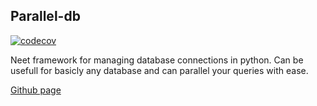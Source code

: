 ## Parallel-db

[![codecov](https://codecov.io/gh/Zkh-dot/parallel-db/graph/badge.svg?token=FXXCH3MW90)](https://codecov.io/gh/Zkh-dot/parallel-db)

Neet framework for managing database connections in python.
Can be usefull for basicly any database and can parallel your queries with ease.

[Github page](https://github.com/Zkh-dot/parallel-db)